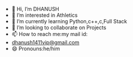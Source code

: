 - 👋 Hi, I’m DHANUSH
- 👀 I’m interested in Athletics
- 🌱 I’m currently learning Python,c++,c,Full Stack
- 💞️ I’m looking to collaborate on Projects
- 📫 How to reach me:my mail id:
- dhanush1411vip@gmail.com
- 😄 Pronouns:he/him
